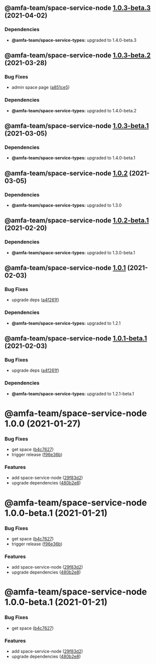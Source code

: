 ## @amfa-team/space-service-node [1.0.3-beta.3](https://github.com/amfa-team/space-service/compare/@amfa-team/space-service-node@1.0.3-beta.2...@amfa-team/space-service-node@1.0.3-beta.3) (2021-04-02)





### Dependencies

* **@amfa-team/space-service-types:** upgraded to 1.4.0-beta.3

## @amfa-team/space-service-node [1.0.3-beta.2](https://github.com/amfa-team/space-service/compare/@amfa-team/space-service-node@1.0.3-beta.1...@amfa-team/space-service-node@1.0.3-beta.2) (2021-03-28)


### Bug Fixes

* admin space page ([a851ce5](https://github.com/amfa-team/space-service/commit/a851ce57479ffdd57a67d57ca33441c0a6241e56))





### Dependencies

* **@amfa-team/space-service-types:** upgraded to 1.4.0-beta.2

## @amfa-team/space-service-node [1.0.3-beta.1](https://github.com/amfa-team/space-service/compare/@amfa-team/space-service-node@1.0.2...@amfa-team/space-service-node@1.0.3-beta.1) (2021-03-05)





### Dependencies

* **@amfa-team/space-service-types:** upgraded to 1.4.0-beta.1

## @amfa-team/space-service-node [1.0.2](https://github.com/amfa-team/space-service/compare/@amfa-team/space-service-node@1.0.1...@amfa-team/space-service-node@1.0.2) (2021-03-05)





### Dependencies

* **@amfa-team/space-service-types:** upgraded to 1.3.0

## @amfa-team/space-service-node [1.0.2-beta.1](https://github.com/amfa-team/space-service/compare/@amfa-team/space-service-node@1.0.1...@amfa-team/space-service-node@1.0.2-beta.1) (2021-02-20)





### Dependencies

* **@amfa-team/space-service-types:** upgraded to 1.3.0-beta.1

## @amfa-team/space-service-node [1.0.1](https://github.com/amfa-team/space-service/compare/@amfa-team/space-service-node@1.0.0...@amfa-team/space-service-node@1.0.1) (2021-02-03)


### Bug Fixes

* upgrade deps ([a4f261f](https://github.com/amfa-team/space-service/commit/a4f261f77e8ff79641c1f087a6a2db29b5addec2))





### Dependencies

* **@amfa-team/space-service-types:** upgraded to 1.2.1

## @amfa-team/space-service-node [1.0.1-beta.1](https://github.com/amfa-team/space-service/compare/@amfa-team/space-service-node@1.0.0...@amfa-team/space-service-node@1.0.1-beta.1) (2021-02-03)


### Bug Fixes

* upgrade deps ([a4f261f](https://github.com/amfa-team/space-service/commit/a4f261f77e8ff79641c1f087a6a2db29b5addec2))





### Dependencies

* **@amfa-team/space-service-types:** upgraded to 1.2.1-beta.1

# @amfa-team/space-service-node 1.0.0 (2021-01-27)


### Bug Fixes

* get space ([b4c7627](https://github.com/amfa-team/space-service/commit/b4c7627445f62a54bcc16698d4e38e59103184d4))
* trigger release ([f96e36b](https://github.com/amfa-team/space-service/commit/f96e36b6c4079152e1411cfd692f0030be755d5f))


### Features

* add space-service-node ([29f83d2](https://github.com/amfa-team/space-service/commit/29f83d2f2fc1bee2b37ccf2a4ec98368ff0ce923))
* upgrade dependencies ([480b2e8](https://github.com/amfa-team/space-service/commit/480b2e8b8291cf7de3417972e6dfee7216b37659))

# @amfa-team/space-service-node 1.0.0-beta.1 (2021-01-21)


### Bug Fixes

* get space ([b4c7627](https://github.com/amfa-team/space-service/commit/b4c7627445f62a54bcc16698d4e38e59103184d4))
* trigger release ([f96e36b](https://github.com/amfa-team/space-service/commit/f96e36b6c4079152e1411cfd692f0030be755d5f))


### Features

* add space-service-node ([29f83d2](https://github.com/amfa-team/space-service/commit/29f83d2f2fc1bee2b37ccf2a4ec98368ff0ce923))
* upgrade dependencies ([480b2e8](https://github.com/amfa-team/space-service/commit/480b2e8b8291cf7de3417972e6dfee7216b37659))

# @amfa-team/space-service-node 1.0.0-beta.1 (2021-01-21)


### Bug Fixes

* get space ([b4c7627](https://github.com/amfa-team/space-service/commit/b4c7627445f62a54bcc16698d4e38e59103184d4))


### Features

* add space-service-node ([29f83d2](https://github.com/amfa-team/space-service/commit/29f83d2f2fc1bee2b37ccf2a4ec98368ff0ce923))
* upgrade dependencies ([480b2e8](https://github.com/amfa-team/space-service/commit/480b2e8b8291cf7de3417972e6dfee7216b37659))
